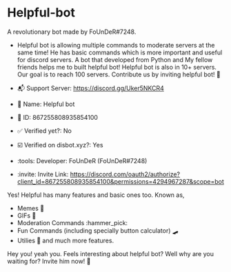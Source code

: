 # Helpful-bot

A revolutionary bot made by FoUnDeR#7248. 
- Helpful bot is allowing multiple commands to moderate servers at the same time! 
  He has basic commands which is more important and useful for discord servers.
  A bot that developed from Python and My fellow friends helps me to built helpful bot!
  Helpful bot is also in 10+ servers. Our goal is to reach 100 servers. Contribute us by inviting helpful bot! :tada:


- :mailbox_with_mail: Support Server: https://discord.gg/Uker5NKCR4
- :pencil: Name: Helpful bot
- :card_index: ID: 867255808935854100
- :white_check_mark: Verified yet?: No
- :ballot_box_with_check: Verified on disbot.xyz?: Yes
- :tools: Developer: FoUnDeR (FoUnDeR#7248)
- :invite: Invite Link: https://discord.com/oauth2/authorize?client_id=867255808935854100&permissions=4294967287&scope=bot

Yes! Helpful has many features and basic ones too. Known as,
- Memes :rofl: 
- GIFs :zany_face: 
- Moderation Commands :hammer_pick: 
- Fun Commands (including specially button calculator) :skateboard: 
- Utilies 🔧
and much more features. 


Hey you! yeah you. Feels interesting about helpful bot? Well why are you waiting for? Invite him now! 👋
